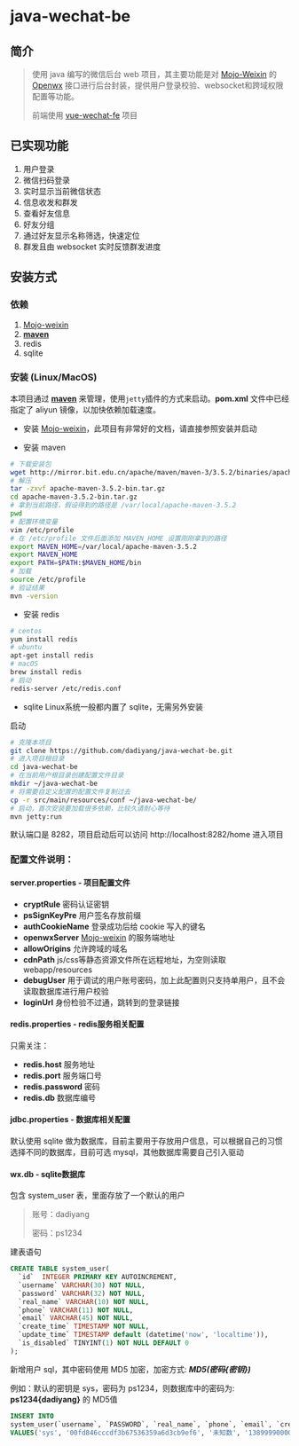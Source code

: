 # java-wechat-be

## 简介

> 使用 java 编写的微信后台 web 项目，其主要功能是对 [Mojo-Weixin](https://github.com/sjdy521/Mojo-Weixin) 的 [Openwx](https://github.com/sjdy521/Mojo-Weixin/blob/master/Controller-API.md) 接口进行后台封装，提供用户登录校验、websocket和跨域权限配置等功能。
> 
> 前端使用 [vue-wechat-fe](https://github.com/dadiyang/vue-wechat-fe) 项目

## 已实现功能

1. 用户登录
2. 微信扫码登录
3. 实时显示当前微信状态
4. 信息收发和群发
5. 查看好友信息
6. 好友分组
7. 通过好友显示名称筛选，快速定位
8. 群发且由 websocket 实时反馈群发进度


## 安装方式

### 依赖

1. [Mojo-weixin](https://github.com/sjdy521/Mojo-Weixin)
2. [**maven**](http://maven.apache.org/download.cgi)
3. redis
4. sqlite

### 安装 (Linux/MacOS)

本项目通过 [**maven**](http://maven.apache.org/download.cgi) 来管理，使用`jetty`插件的方式来启动。**pom.xml** 文件中已经指定了 aliyun 镜像，以加快依赖加载速度。

* 安装 [Mojo-weixin](https://github.com/sjdy521/Mojo-Weixin)，此项目有非常好的文档，请直接参照安装并启动

* 安装 maven

```bash
# 下载安装包
wget http://mirror.bit.edu.cn/apache/maven/maven-3/3.5.2/binaries/apache-maven-3.5.2-bin.tar.gz
# 解压
tar -zxvf apache-maven-3.5.2-bin.tar.gz 
cd apache-maven-3.5.2-bin.tar.gz 
# 拿到当前路径，假设得到的路径是 /var/local/apache-maven-3.5.2
pwd
# 配置环境变量
vim /etc/profile
# 在 /etc/profile 文件后面添加 MAVEN_HOME 设置刚刚拿到的路径
export MAVEN_HOME=/var/local/apache-maven-3.5.2
export MAVEN_HOME
export PATH=$PATH:$MAVEN_HOME/bin
# 加载
source /etc/profile
# 验证结果
mvn -version
```


* 安装 redis

```bash
# centos
yum install redis
# ubuntu
apt-get install redis
# macOS
brew install redis
# 启动
redis-server /etc/redis.conf
```

* sqlite Linux系统一般都内置了 sqlite，无需另外安装

启动

```bash
# 克隆本项目
git clone https://github.com/dadiyang/java-wechat-be.git
# 进入项目根目录
cd java-wechat-be
# 在当前用户根目录创建配置文件目录
mkdir ~/java-wechat-be
# 将需要自定义配置的配置文件复制过去
cp -r src/main/resources/conf ~/java-wechat-be/
# 启动，首次安装要加载很多依赖，比较久请耐心等待
mvn jetty:run
```
默认端口是 8282，项目启动后可以访问 http://localhost:8282/home 进入项目

### 配置文件说明：

#### server.properties - 项目配置文件

* **cryptRule** 密码认证密钥
* **psSignKeyPre** 用户签名存放前缀
* **authCookieName** 登录成功后给 cookie 写入的键名
* **openwxServer** [Mojo-weixin](https://github.com/sjdy521/Mojo-Weixin) 的服务端地址
* **allowOrigins** 允许跨域的域名
* **cdnPath** js/css等静态资源文件所在远程地址，为空则读取 webapp/resources
* **debugUser** 用于调试的用户账号密码，加上此配置则只支持单用户，且不会读取数据库进行用户校验
* **loginUrl** 身份检验不过通，跳转到的登录链接

#### redis.properties - redis服务相关配置

只需关注：

* **redis.host** 服务地址
* **redis.port** 服务端口号
* **redis.password** 密码
* **redis.db** 数据库编号

#### jdbc.properties - 数据库相关配置

默认使用 sqlite 做为数据库，目前主要用于存放用户信息，可以根据自己的习惯选择不同的数据库，目前可选  mysql，其他数据库需要自己引入驱动

#### wx.db - sqlite数据库

包含 system_user 表，里面存放了一个默认的用户

>账号：dadiyang
>
>密码：ps1234

建表语句

```sql
CREATE TABLE system_user(
  `id`  INTEGER PRIMARY KEY AUTOINCREMENT,
  `username` VARCHAR(30) NOT NULL,
  `password` VARCHAR(32) NOT NULL,
  `real_name` VARCHAR(10) NOT NULL,
  `phone` VARCHAR(11) NOT NULL,
  `email` VARCHAR(45) NOT NULL,
  `create_time` TIMESTAMP NOT NULL, 
  `update_time` TIMESTAMP default (datetime('now', 'localtime')),
  `is_disabled` TINYINT(1) NOT NULL DEFAULT 0
);
```

新增用户 sql，其中密码使用 MD5 加密，加密方式: ***MD5(密码{密钥})***

例如：默认的密钥是 sys，密码为 ps1234，则数据库中的密码为: **ps1234{dadiyang}** 的 MD5值

```sql
INSERT INTO 
system_user(`username`, `PASSWORD`, `real_name`, `phone`, `email`, `create_time`, `update_time`, `is_disabled`) 
VALUES('sys', '00fd846cccdf3b67536359a6d3cb9ef6', '未知数', '13899990000', 'dadiyang@aliyun.com', julianday('now', 'localtime'), julianday('now', 'localtime'), 0);
```


